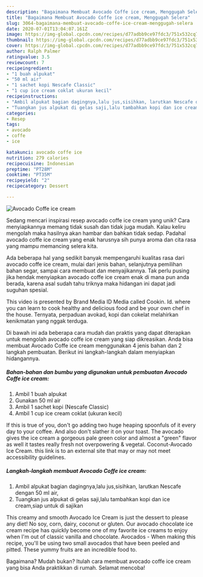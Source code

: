 ```yaml
---
description: "Bagaimana Membuat Avocado Coffe ice cream, Menggugah Selera"
title: "Bagaimana Membuat Avocado Coffe ice cream, Menggugah Selera"
slug: 3064-bagaimana-membuat-avocado-coffe-ice-cream-menggugah-selera
date: 2020-07-01T13:04:07.161Z
image: https://img-global.cpcdn.com/recipes/d77adbb9ce97fdc3/751x532cq70/avocado-coffe-ice-cream-foto-resep-utama.jpg
thumbnail: https://img-global.cpcdn.com/recipes/d77adbb9ce97fdc3/751x532cq70/avocado-coffe-ice-cream-foto-resep-utama.jpg
cover: https://img-global.cpcdn.com/recipes/d77adbb9ce97fdc3/751x532cq70/avocado-coffe-ice-cream-foto-resep-utama.jpg
author: Ralph Palmer
ratingvalue: 3.5
reviewcount: 7
recipeingredient:
- "1 buah alpukat"
- "50 ml air"
- "1 sachet kopi Nescafe Classic"
- "1 cup ice cream coklat ukuran kecil"
recipeinstructions:
- "Ambil alpukat bagian dagingnya,lalu jus,sisihkan, larutkan Nescafe dengan 50 ml air,"
- "Tuangkan jus alpukat di gelas saji,lalu tambahkan kopi dan ice cream,siap untuk di sajikan"
categories:
- Resep
tags:
- avocado
- coffe
- ice

katakunci: avocado coffe ice 
nutrition: 279 calories
recipecuisine: Indonesian
preptime: "PT28M"
cooktime: "PT35M"
recipeyield: "2"
recipecategory: Dessert

---
```



![Avocado Coffe ice cream](https://img-global.cpcdn.com/recipes/d77adbb9ce97fdc3/751x532cq70/avocado-coffe-ice-cream-foto-resep-utama.jpg)

Sedang mencari inspirasi resep avocado coffe ice cream yang unik? Cara menyiapkannya memang tidak susah dan tidak juga mudah. Kalau keliru mengolah maka hasilnya akan hambar dan bahkan tidak sedap. Padahal avocado coffe ice cream yang enak harusnya sih punya aroma dan cita rasa yang mampu memancing selera kita.

Ada beberapa hal yang sedikit banyak mempengaruhi kualitas rasa dari avocado coffe ice cream, mulai dari jenis bahan, selanjutnya pemilihan bahan segar, sampai cara membuat dan menyajikannya. Tak perlu pusing jika hendak menyiapkan avocado coffe ice cream enak di mana pun anda berada, karena asal sudah tahu triknya maka hidangan ini dapat jadi suguhan spesial.

This video is presented by Brand Media ID Media called Cookin. Id. where you can learn to cook healthy and delicious food and be your own chef in the house. Ternyata, perpaduan avokad, kopi dan cokelat melahirkan kenikmatan yang nggak terduga.


Di bawah ini ada beberapa cara mudah dan praktis yang dapat diterapkan untuk mengolah avocado coffe ice cream yang siap dikreasikan. Anda bisa membuat Avocado Coffe ice cream menggunakan 4 jenis bahan dan 2 langkah pembuatan. Berikut ini langkah-langkah dalam menyiapkan hidangannya.

<!--inarticleads1-->

##### Bahan-bahan dan bumbu yang digunakan untuk pembuatan Avocado Coffe ice cream:

1. Ambil 1 buah alpukat
1. Gunakan 50 ml air
1. Ambil 1 sachet kopi (Nescafe Classic)
1. Ambil 1 cup ice cream coklat (ukuran kecil)


If this is true of you, don&#39;t go adding two huge heaping spoonfuls of it every day to your coffee. And also don&#39;t slather it on your toast. The avocado gives the ice cream a gorgeous pale green color and almost a &#34;green&#34; flavor as well it tastes really fresh not overpowering &amp; vegetal. Coconut-Avocado Ice Cream. this link is to an external site that may or may not meet accessibility guidelines. 

<!--inarticleads2-->

##### Langkah-langkah membuat Avocado Coffe ice cream:

1. Ambil alpukat bagian dagingnya,lalu jus,sisihkan, larutkan Nescafe dengan 50 ml air,
1. Tuangkan jus alpukat di gelas saji,lalu tambahkan kopi dan ice cream,siap untuk di sajikan


This creamy and smooth Avocado Ice Cream is just the dessert to please any diet! No soy, corn, dairy, coconut or gluten. Our avocado chocolate ice cream recipe has quickly become one of my favorite ice creams to enjoy when I&#39;m out of classic vanilla and chocolate. Avocados - When making this recipe, you&#39;ll be using two small avocados that have been peeled and pitted. These yummy fruits are an incredible food to. 

Bagaimana? Mudah bukan? Itulah cara membuat avocado coffe ice cream yang bisa Anda praktikkan di rumah. Selamat mencoba!
